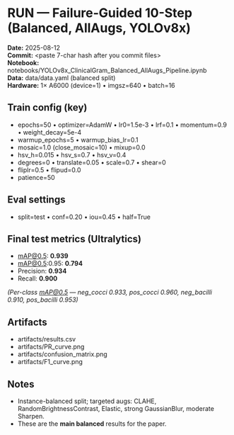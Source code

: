 # RUN — Failure-Guided 10-Step (Balanced, AllAugs, YOLOv8x)

**Date:** 2025-08-12  
**Commit:** <paste 7-char hash after you commit files>  
**Notebook:** notebooks/YOLOv8x_ClinicalGram_Balanced_AllAugs_Pipeline.ipynb  
**Data:** data/data.yaml  (balanced split)  
**Hardware:** 1× A6000 (device=1) • imgsz=640 • batch=16

## Train config (key)
- epochs=50 • optimizer=AdamW • lr0=1.5e-3 • lrf=0.1 • momentum=0.9 • weight_decay=5e-4  
- warmup_epochs=5 • warmup_bias_lr=0.1  
- mosaic=1.0 (close_mosaic=10) • mixup=0.0  
- hsv_h=0.015 • hsv_s=0.7 • hsv_v=0.4  
- degrees=0 • translate=0.05 • scale=0.7 • shear=0  
- fliplr=0.5 • flipud=0.0  
- patience=50

## Eval settings
- split=test • conf=0.20 • iou=0.45 • half=True

## Final test metrics (Ultralytics)
- mAP@0.5: **0.939**
- mAP@0.5:0.95: **0.794**
- Precision: **0.934**
- Recall: **0.900**

*(Per-class mAP@0.5 — neg_cocci 0.933, pos_cocci 0.960, neg_bacilli 0.910, pos_bacilli 0.953)*

## Artifacts
- artifacts/results.csv
- artifacts/PR_curve.png
- artifacts/confusion_matrix.png
- artifacts/F1_curve.png

## Notes
- Instance-balanced split; targeted augs: CLAHE, RandomBrightnessContrast, Elastic, strong GaussianBlur, moderate Sharpen.
- These are the **main balanced** results for the paper.
